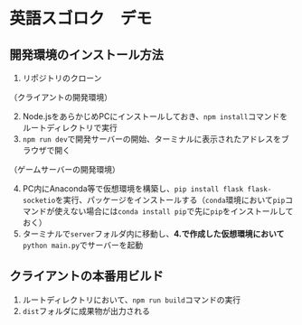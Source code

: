 # 英語スゴロク　デモ

## 開発環境のインストール方法
1. リポジトリのクローン

（クライアントの開発環境）

2. Node.jsをあらかじめPCにインストールしておき、`npm install`コマンドをルートディレクトリで実行
3. `npm run dev`で開発サーバーの開始、ターミナルに表示されたアドレスをブラウザで開く

（ゲームサーバーの開発環境）

4. PC内にAnaconda等で仮想環境を構築し、`pip install flask flask-socketio`を実行、パッケージをインストールする（`conda`環境において`pip`コマンドが使えない場合には`conda install pip`で先に`pip`をインストールしておく）
5. ターミナルで`server`フォルダ内に移動し、**4.で作成した仮想環境において**`python main.py`でサーバーを起動

## クライアントの本番用ビルド
1. ルートディレクトリにおいて、`npm run build`コマンドの実行
2. `dist`フォルダに成果物が出力される